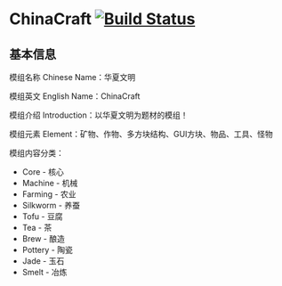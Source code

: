 # ChinaCraft  [![Build Status](https://travis-ci.org/UnknownStudio/ChinaCraft.svg?branch=master)](https://travis-ci.org/UnknownStudio/ChinaCraft)



基本信息
----
  模组名称 Chinese Name：华夏文明
  
  模组英文 English Name：ChinaCraft
  
  模组介绍 Introduction：以华夏文明为题材的模组！
  
  模组元素 Element：矿物、作物、多方块结构、GUI方块、物品、工具、怪物
  
  模组内容分类：
  
-   Core - 核心
-   Machine - 机械
-   Farming - 农业
-   Silkworm - 养蚕
-   Tofu - 豆腐
-   Tea - 茶
-   Brew - 酿造
-   Pottery - 陶瓷
-   Jade - 玉石
-   Smelt - 冶炼

